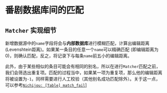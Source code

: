 # 番剧数据库间的匹配

## `Matcher` 实现细节

新增数据源中的`name`字段将会与**内部数据库**进行模糊匹配，计算出编辑距离 (Levenshtein距离)。如果某一条目的任意一个`name`可以精确匹配 (即编辑距离为0)，则确认匹配，反之，将记录下与每条`name`前五小的编辑距离。

此外，由于某些相似的条目可能会有相同的别名，所以在进行`Matcher`匹配之前，我们会筛选出重复项。匹配的过程当中，如果某一项为重复项，那么他的编辑距离将被设置为`-1`，同样需要进行人工校验（其他别名成功匹配除外）。关于这一点，可以参考<a href="#/server/anime-database/nichijou-db?id=nichijou-table-match_fail">`Nichijou: [Table] match_fail`]</a>
